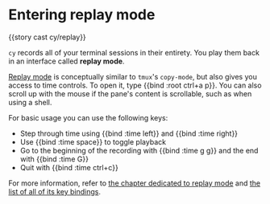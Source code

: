 # Entering replay mode

{{story cast cy/replay}}

`cy` records all of your terminal sessions in their entirety. You play them back in an interface called **replay mode**.

[Replay mode](/replay-mode.md) is conceptually similar to `tmux`'s `copy-mode`, but also gives you access to time controls. To open it, type {{bind :root ctrl+a p}}. You can also scroll up with the mouse if the pane's content is scrollable, such as when using a shell.

For basic usage you can use the following keys:

- Step through time using {{bind :time left}} and {{bind :time right}}
- Use {{bind :time space}} to toggle playback
- Go to the beginning of the recording with {{bind :time g g}} and the end with {{bind :time G}}
- Quit with {{bind :time ctrl+c}}

For more information, refer to [the chapter dedicated to replay mode](/replay-mode.md) and [the list of all of its key bindings](/default-keys.md#replay-mode).
